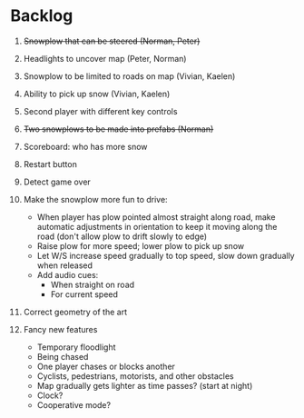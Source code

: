 # Backlog

 1. ~~Snowplow that can be steered (Norman, Peter)~~

 1. Headlights to uncover map (Peter, Norman)

 1. Snowplow to be limited to roads on map (Vivian, Kaelen)

 1. Ability to pick up snow (Vivian, Kaelen)





 1. Second player with different key controls

 1. ~~Two snowplows to be made into prefabs (Norman)~~

 1. Scoreboard: who has more snow

 1. Restart button

 1. Detect game over

 1. Make the snowplow more fun to drive:

    - When player has plow pointed almost straight along road, make automatic adjustments in orientation to keep it moving along the road (don't allow plow to drift slowly to edge)
    - Raise plow for more speed; lower plow to pick up snow
    - Let W/S increase speed gradually to top speed, slow down gradually when released
    - Add audio cues:
        * When straight on road
        * For current speed


 1. Correct geometry of the art

 1. Fancy new features

     * Temporary floodlight
     * Being chased
     * One player chases or blocks another
     * Cyclists, pedestrians, motorists, and other obstacles
     * Map gradually gets lighter as time passes? (start at night)
     * Clock?
     * Cooperative mode?
